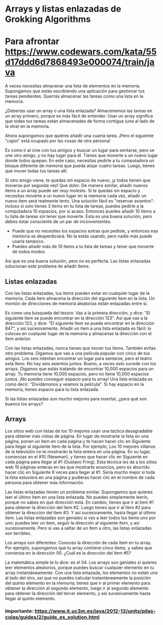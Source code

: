 # Arrays y listas enlazadas de Grokking Algorithms

# Para afrontar https://www.codewars.com/kata/55d17ddd6d7868493e000074/train/java

A veces necesitas almacenar una lista de elementos en la memoria. Supongamos que estás escribiendo una aplicación para gestionar tus tareas pendientes. Querrás almacenar las tareas como una lista en la memoria.

¿Deberías usar un array o una lista enlazada? Almacenemos las tareas en un array primero, porque es más fácil de entender. Usar un array significa que todas tus tareas están almacenadas de forma contigua (una al lado de la otra) en la memoria.

Ahora supongamos que quieres añadir una cuarta tarea. ¡Pero el siguiente "cajón" está ocupado por las cosas de otra persona!

Es como ir al cine con tus amigos y buscar un lugar para sentarse, pero se une otro amigo, y no hay lugar para él. Tienes que moverte a un nuevo lugar donde todos quepan. En este caso, necesitas pedirle a tu computadora un bloque diferente de memoria que pueda alojar cuatro tareas. Luego, tienes que mover todas tus tareas allí.

Si otro amigo viene, te quedas sin espacio de nuevo, ¡y todos tienen que moverse por segunda vez! Qué dolor. De manera similar, añadir nuevos ítems a un array puede ser muy molesto. Si te quedas sin espacio y necesitas moverte a un nuevo lugar en la memoria cada vez, añadir un nuevo ítem será realmente lento. Una solución fácil es "reservar asientos": incluso si solo tienes 3 ítems en tu lista de tareas, puedes pedirle a la computadora 10 espacios, por si acaso. Entonces puedes añadir 10 ítems a tu lista de tareas sin tener que moverte. Esta es una buena solución, pero debes estar consciente de un par de inconvenientes:
- Puede que no necesites los espacios extras que pediste, y entonces esa memoria se desperdiciará. No la estás usando, pero nadie más puede usarla tampoco.
- Puedes añadir más de 10 ítems a tu lista de tareas y tener que moverte de todos modos.

Así que es una buena solución, pero no es perfecta. Las listas enlazadas solucionan este problema de añadir ítems.

## Listas enlazadas

Con las listas enlazadas, tus ítems pueden estar en cualquier lugar de la memoria. Cada ítem almacena la dirección del siguiente ítem en la lista. Un montón de direcciones de memoria aleatorias están enlazadas entre sí.

Es como una búsqueda del tesoro. Vas a la primera dirección, y dice: "El siguiente ítem se puede encontrar en la dirección 123". Así que vas a la dirección 123, y dice: "El siguiente ítem se puede encontrar en la dirección 847", y así sucesivamente. Añadir un ítem a una lista enlazada es fácil: lo colocas en cualquier lugar de la memoria y almacenas la dirección con el ítem anterior.

Con las listas enlazadas, nunca tienes que mover tus ítems. También evitas otro problema. Digamos que vas a una película popular con cinco de tus amigos. Los seis intentan encontrar un lugar para sentarse, pero el teatro está lleno. No hay seis asientos juntos. Bueno, a veces esto sucede con los arrays. Digamos que estás tratando de encontrar 10,000 espacios para un array. Tu memoria tiene 10,000 espacios, pero no tiene 10,000 espacios juntos. ¡No puedes conseguir espacio para tu array! Una lista enlazada es como decir: "Dividámonos y veamos la película". Si hay espacio en la memoria, tienes espacio para tu lista enlazada.

Si las listas enlazadas son mucho mejores para insertar, ¿para qué son buenos los arrays?

## Arrays

Los sitios web con listas de los 10 mejores usan una táctica desagradable para obtener más vistas de página. En lugar de mostrarte la lista en una página, ponen un ítem en cada página y te hacen hacer clic en Siguiente para llegar al siguiente ítem de la lista. Por ejemplo, Los 10 mejores villanos de la televisión no te mostrarán la lista entera en una página. En su lugar, comienzas en el #10 (Newman), y tienes que hacer clic en Siguiente en cada página para llegar al #1 (Gustavo Fring). Esta técnica les da a los sitios web 10 páginas enteras en las que mostrarte anuncios, pero es aburrido hacer clic en Siguiente 9 veces para llegar al #1. Sería mucho mejor si toda la lista estuviera en una página y pudieras hacer clic en el nombre de cada persona para obtener más información.

Las listas enlazadas tienen un problema similar. Supongamos que quieres leer el último ítem en una lista enlazada. No puedes simplemente leerlo, porque no sabes en qué dirección está. En cambio, tienes que ir al ítem #1 para obtener la dirección del ítem #2. Luego tienes que ir al ítem #2 para obtener la dirección del ítem #3. Y así sucesivamente, hasta llegar al último ítem. Las listas enlazadas son geniales si vas a leer todos los ítems uno por uno: puedes leer un ítem, seguir la dirección al siguiente ítem, y así sucesivamente. Pero si vas a saltar de un ítem a otro, las listas enlazadas son terribles.

Los arrays son diferentes. Conoces la dirección de cada ítem en tu array. Por ejemplo, supongamos que tu array contiene cinco ítems, y sabes que comienza en la dirección 00. ¿Cuál es la dirección del ítem #5?

La matemática simple te lo dice: es el 04. Los arrays son geniales si quieres leer elementos aleatorios, porque puedes buscar cualquier elemento en tu array instantáneamente. Con una lista enlazada, los elementos no están uno al lado del otro, así que no puedes calcular instantáneamente la posición del quinto elemento en la memoria; tienes que ir al primer elemento para obtener la dirección al segundo elemento, luego ir al segundo elemento para obtener la dirección del tercer elemento, y así sucesivamente hasta llegar al quinto elemento.

### Importante: https://www.it.uc3m.es/java/2012-13/units/pilas-colas/guides/2/guide_es_solution.html
